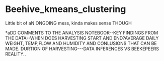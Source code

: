 # Beehive_kmeans_clustering
 
Little bit of aN ONGOING mess, kinda makes sense THOUGH

*aDD COMMENTS TO THE ANALYSIS NOTEBOOK--KEY FINDINGS FROM THE DATA--WHEN DOES HARVESTING START AND END?AVERAGE DAILY WEIGHT, TEMP,FLOW AND HUMIDITY AND CONLUSIONS THAT CAN BE MADE. DURTION OF HARVESTING---DATA INFERENCES VS BEEKEPEERS REALITY..
